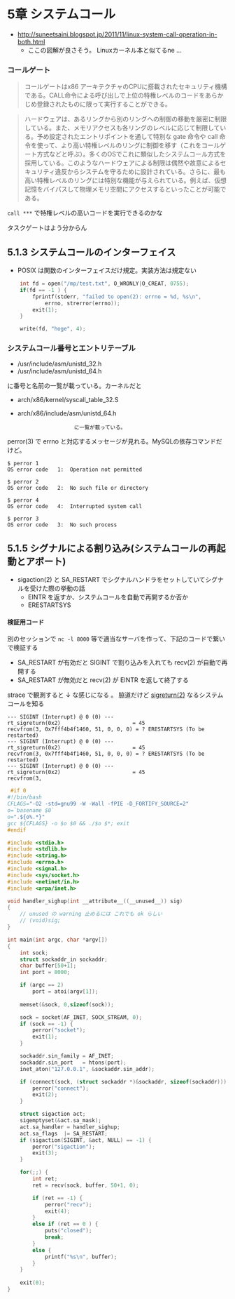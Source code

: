 # 5章 システムコール

 * http://suneetsaini.blogspot.jp/2011/11/linux-system-call-operation-in-both.html
   * ここの図解が良さそう。 Linuxカーネル本と似てるne ...

### コールゲート

> コールゲートはx86 アーキテクチャのCPUに搭載されたセキュリティ機構である。CALL命令による呼び出しで上位の特権レベルのコードをあらかじめ登録されたものに限って実行することができる。

> ハードウェアは、あるリングから別のリングへの制御の移動を厳密に制限している。また、メモリアクセスも各リングのレベルに応じて制限している。予め設定されたエントリポイントを通して特別な gate 命令や call 命令を使って、より高い特権レベルのリングに制御を移す（これをコールゲート方式などと呼ぶ）。多くのOSでこれに類似したシステムコール方式を採用している。このようなハードウェアによる制限は偶然や故意によるセキュリティ違反からシステムを守るために設計されている。さらに、最も高い特権レベルのリングには特別な機能が与えられている。例えば、仮想記憶をバイパスして物理メモリ空間にアクセスするといったことが可能である。

`call ***` で特権レベルの高いコードを実行できるのかな

タスクゲートはよう分からん


## 5.1.3 システムコールのインターフェイス

 * POSIX は関数のインターフェイスだけ規定。実装方法は規定ない

```c
	int fd = open("/mp/test.txt", O_WRONLY|O_CREAT, 0755);
	if(fd == -1 ) {
		fprintf(stderr, "failed to open(2): errno = %d, %s\n",
			errno, strerror(errno));
		exit(1);
	}

    write(fd, "hoge", 4);
```

### システムコール番号とエントリテーブル

 * /usr/include/asm/unistd_32.h
 * /usr/include/asm/unistd_64.h

に番号と名前の一覧が載っている。カーネルだと

 * arch/x86/kernel/syscall_table_32.S
 * arch/x86/include/asm/unistd_64.h

                         に一覧が載っている。

perror(3) で errno と対応するメッセージが見れる。MySQLの依存コマンドだけど。

```console
$ perror 1
OS error code   1:  Operation not permitted

$ perror 2
OS error code   2:  No such file or directory

$ perror 4
OS error code   4:  Interrupted system call

$ perror 3
OS error code   3:  No such process
```

## 5.1.5 シグナルによる割り込み(システムコールの再起動とアボート)

 * sigaction(2) と SA_RESTART でシグナルハンドラをセットしていてシグナルを受けた際の挙動の話
   * EINTR を返すか、システムコールを自動で再開するか否か
   * ERESTARTSYS

#### 検証用コード

別のセッションで `nc -l 8000` 等で適当なサーバを作って、下記のコードで繋いで検証する

 * SA_RESTART が有効だと SIGINT で割り込みを入れても recv(2) が自動で再開する
 * SA_RESTART が無効だと recv(2) が EINTR を返して終了する

strace で観測すると ↓ な感じになる 。 脇道だけど [sigreturn(2)](http://linuxjm.sourceforge.jp/html/LDP_man-pages/man2/sigreturn.2.html) なるシステムコールを知る

```
--- SIGINT (Interrupt) @ 0 (0) ---
rt_sigreturn(0x2)                       = 45
recvfrom(3, 0x7fff4b4f1460, 51, 0, 0, 0) = ? ERESTARTSYS (To be restarted)
--- SIGINT (Interrupt) @ 0 (0) ---
rt_sigreturn(0x2)                       = 45
recvfrom(3, 0x7fff4b4f1460, 51, 0, 0, 0) = ? ERESTARTSYS (To be restarted)
--- SIGINT (Interrupt) @ 0 (0) ---
rt_sigreturn(0x2)                       = 45
recvfrom(3, 
```

```c
 #if 0
#!/bin/bash
CFLAGS="-O2 -std=gnu99 -W -Wall -fPIE -D_FORTIFY_SOURCE=2"
o=`basename $0`
o=".${o%.*}"
gcc ${CFLAGS} -o $o $0 && ./$o $*; exit
#endif

#include <stdio.h>
#include <stdlib.h>
#include <string.h>
#include <errno.h>
#include <signal.h>
#include <sys/socket.h>
#include <netinet/in.h>
#include <arpa/inet.h>

void handler_sighup(int __attribute__((__unused__)) sig)
{
	// unused の warning 止めるには これでも ok らしい
	// (void)sig;
}

int main(int argc, char *argv[])
{
	int sock;
	struct sockaddr_in sockaddr;
	char buffer[50+1];
	int port = 8000;

	if (argc == 2)
		port = atoi(argv[1]);
	
	memset(&sock, 0,sizeof(sock));

	sock = socket(AF_INET, SOCK_STREAM, 0);
	if (sock == -1) {
		perror("socket");
		exit(1);
	}

	sockaddr.sin_family = AF_INET;
	sockaddr.sin_port   = htons(port);
	inet_aton("127.0.0.1", &sockaddr.sin_addr);

	if (connect(sock, (struct sockaddr *)&sockaddr, sizeof(sockaddr))) {
		perror("connect");
		exit(2);
	}

	struct sigaction act;
	sigemptyset(&act.sa_mask);
	act.sa_handler = handler_sighup;
	act.sa_flags  |= SA_RESTART;
	if (sigaction(SIGINT, &act, NULL) == -1) {
		perror("sigaction");
		exit(3);
	}

	for(;;) {
		int ret;
		ret = recv(sock, buffer, 50+1, 0);

		if (ret == -1) {
			perror("recv");
			exit(4);
		}
		else if (ret == 0 ) {
			puts("closed");
			break;
		}
		else {
			printf("%s\n", buffer);
		}
	}
	
	exit(0);
}
```

